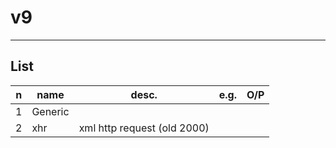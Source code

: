 # v9

---

## List
|n|name|desc.|e.g.|O/P|
|-|----|-----|----|---|
|1|Generic|
|2|xhr|xml http request (old 2000)|
